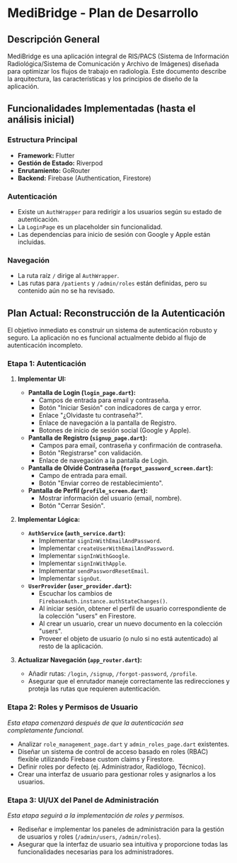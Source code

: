 # MediBridge - Plan de Desarrollo

## Descripción General

MediBridge es una aplicación integral de RIS/PACS (Sistema de Información Radiológica/Sistema de Comunicación y Archivo de Imágenes) diseñada para optimizar los flujos de trabajo en radiología. Este documento describe la arquitectura, las características y los principios de diseño de la aplicación.

## Funcionalidades Implementadas (hasta el análisis inicial)

### Estructura Principal
- **Framework:** Flutter
- **Gestión de Estado:** Riverpod
- **Enrutamiento:** GoRouter
- **Backend:** Firebase (Authentication, Firestore)

### Autenticación
- Existe un `AuthWrapper` para redirigir a los usuarios según su estado de autenticación.
- La `LoginPage` es un placeholder sin funcionalidad.
- Las dependencias para inicio de sesión con Google y Apple están incluidas.

### Navegación
- La ruta raíz `/` dirige al `AuthWrapper`.
- Las rutas para `/patients` y `/admin/roles` están definidas, pero su contenido aún no se ha revisado.

## Plan Actual: Reconstrucción de la Autenticación

El objetivo inmediato es construir un sistema de autenticación robusto y seguro. La aplicación no es funcional actualmente debido al flujo de autenticación incompleto.

### Etapa 1: Autenticación

1.  **Implementar UI:**
    *   **Pantalla de Login (`login_page.dart`):**
        *   Campos de entrada para email y contraseña.
        *   Botón "Iniciar Sesión" con indicadores de carga y error.
        *   Enlace "¿Olvidaste tu contraseña?".
        *   Enlace de navegación a la pantalla de Registro.
        *   Botones de inicio de sesión social (Google y Apple).
    *   **Pantalla de Registro (`signup_page.dart`):**
        *   Campos para email, contraseña y confirmación de contraseña.
        *   Botón "Registrarse" con validación.
        *   Enlace de navegación a la pantalla de Login.
    *   **Pantalla de Olvidé Contraseña (`forgot_password_screen.dart`):**
        *   Campo de entrada para email.
        *   Botón "Enviar correo de restablecimiento".
    *   **Pantalla de Perfil (`profile_screen.dart`):**
        *   Mostrar información del usuario (email, nombre).
        *   Botón "Cerrar Sesión".

2.  **Implementar Lógica:**
    *   **`AuthService` (`auth_service.dart`):**
        *   Implementar `signInWithEmailAndPassword`.
        *   Implementar `createUserWithEmailAndPassword`.
        *   Implementar `signInWithGoogle`.
        *   Implementar `signInWithApple`.
        *   Implementar `sendPasswordResetEmail`.
        *   Implementar `signOut`.
    *   **`UserProvider` (`user_provider.dart`):**
        *   Escuchar los cambios de `FirebaseAuth.instance.authStateChanges()`.
        *   Al iniciar sesión, obtener el perfil de usuario correspondiente de la colección "users" en Firestore.
        *   Al crear un usuario, crear un nuevo documento en la colección "users".
        *   Proveer el objeto de usuario (o nulo si no está autenticado) al resto de la aplicación.

3.  **Actualizar Navegación (`app_router.dart`):**
    *   Añadir rutas: `/login`, `/signup`, `/forgot-password`, `/profile`.
    *   Asegurar que el enrutador maneje correctamente las redirecciones y proteja las rutas que requieren autenticación.

### Etapa 2: Roles y Permisos de Usuario

*Esta etapa comenzará después de que la autenticación sea completamente funcional.*

- Analizar `role_management_page.dart` y `admin_roles_page.dart` existentes.
- Diseñar un sistema de control de acceso basado en roles (RBAC) flexible utilizando Firebase custom claims y Firestore.
- Definir roles por defecto (ej. Administrador, Radiólogo, Técnico).
- Crear una interfaz de usuario para gestionar roles y asignarlos a los usuarios.

### Etapa 3: UI/UX del Panel de Administración

*Esta etapa seguirá a la implementación de roles y permisos.*

- Rediseñar e implementar los paneles de administración para la gestión de usuarios y roles (`/admin/users`, `/admin/roles`).
- Asegurar que la interfaz de usuario sea intuitiva y proporcione todas las funcionalidades necesarias para los administradores.